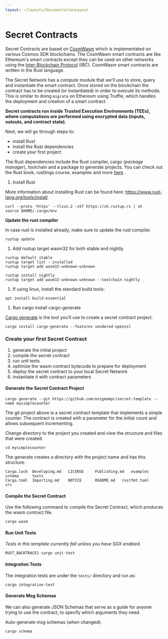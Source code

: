 ```yaml
---
layout: ~/layouts/DocumentationLayout
---
```


# Secret Contracts


Secret Contracts are based on [CosmWasm](https://www.cosmwasm.com) which is implementated on various Cosmos SDK blockchains. The CosmWasm smart contracts are like Ethereum's smart contracts except they can be used on other networks using the [Inter-Blockchain Protocol](https://cosmos.network/ibc) (IBC). CosmWasm smart contracts are written in the Rust language.

The Secret Network has a _compute_ module that we'll use to store, query and instantiate the smart contract. Once stored on the blockchain the contract has to be created (or instantiated) in order to execute its methods. This is similar to doing `migrate` on Ethereum using Truffle, which handles the deployment and creation of a smart contract.

**Secret contracts run inside Trusted Execution Environments (TEEs), where computations are performed using encrypted data (inputs, outouts, and contract state).**

Next, we will go through steps to:

*   install Rust
*   install the Rust dependencies
*   create your first project

The Rust dependencies include the Rust compiler, cargo (_package manager_), toolchain and a package to generate projects. You can check out the Rust book, rustlings course, examples and more [here](https://www.rust-lang.org/learn) .

1.  Install Rust

More information about installing Rust can be found here: https://www.rust-lang.org/tools/install.

```
curl --proto 'https' --tlsv1.2 -sSf https://sh.rustup.rs | sh
source $HOME/.cargo/env

```

**Update the rust compiler**

In case rust is installed already, make sure to update the rust compiler.

```
rustup update

```

1.  Add rustup target wasm32 for both stable and nightly

```
rustup default stable
rustup target list --installed
rustup target add wasm32-unknown-unknown

rustup install nightly
rustup target add wasm32-unknown-unknown --toolchain nightly

```

1.  If using linux, install the standard build tools:

```
apt install build-essential

```

1.  Run cargo install cargo-generate

[Cargo generate](https://doc.rust-lang.org/cargo) is the tool you'll use to create a secret contract project.

```
cargo install cargo-generate --features vendored-openssl

```

###  Create your first Secret Contract

1.  generate the initial project
2.  compile the secret contract
3.  run unit tests
4.  optimize the wasm contract bytecode to prepare for deployment
5.  deploy the secret contract to your local Secret Network
6.  instantiate it with contract parameters

####  Generate the Secret Contract Project

```
cargo generate --git https://github.com/enigmampc/secret-template --name mysimplecounter

```

The git project above is a secret contract template that implements a simple counter. The contract is created with a parameter for the initial count and allows subsequent incrementing.

Change directory to the project you created and view the structure and files that were created.

```
cd mysimplecounter

```

The generate creates a directory with the project name and has this structure:

```
Cargo.lock	Developing.md	LICENSE		Publishing.md	examples	schema		tests
Cargo.toml	Importing.md	NOTICE		README.md	rustfmt.toml	src

```

####  Compile the Secret Contract

Use the following command to compile the Secret Contract, which produces the wasm contract file.

```
cargo wasm

```

####  Run Unit Tests

_Tests in this template currently fail unless you have SGX enabled._

```
RUST_BACKTRACE1 cargo unit-test

```

####  Integration Tests

The integration tests are under the `tests/` directory and run as:

```
cargo integration-test

```

####  Generate Msg Schemas

We can also generate JSON Schemas that serve as a guide for anyone trying to use the contract, to specify which arguments they need.

Auto-generate msg schemas (when changed):

```
cargo schema

```
